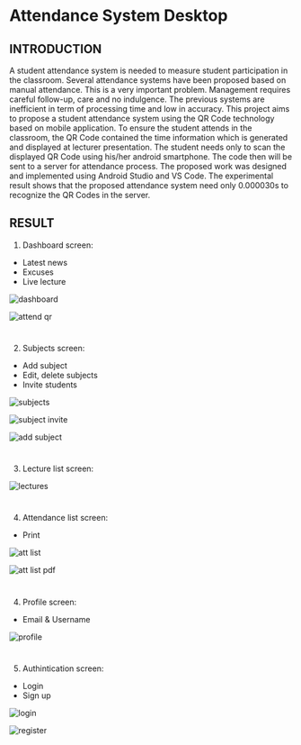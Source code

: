 # Attendance System Desktop

## INTRODUCTION
A student attendance system is needed to measure student participation in the classroom. Several attendance systems have been proposed based on manual attendance. This is a very important problem. Management requires careful follow-up, care and no indulgence. The previous systems are inefficient in term of processing time and low in accuracy. This project aims to propose a student attendance system using the QR Code technology based on mobile application. To ensure the student attends in the classroom, the QR Code contained the time information which is generated and displayed at lecturer presentation. The student needs only to scan the displayed QR Code using his/her android smartphone. The code then will be sent to a server for attendance process. The proposed work was designed and implemented using Android Studio and VS Code. The experimental result shows that the proposed attendance system need only 0.000030s to recognize the QR Codes in the server.

## RESULT

1) Dashboard screen:
  - Latest news
  - Excuses
  - Live lecture

![dashboard](https://user-images.githubusercontent.com/96818454/202708865-b1434b0d-b7db-43e3-9b3b-ffdbe8aa69a1.png)

![attend qr](https://user-images.githubusercontent.com/96818454/202710182-90c1c121-e1ea-484d-80ce-0f4160c456bc.png)
#
2) Subjects screen:
  - Add subject
  - Edit, delete subjects
  - Invite students
 
 ![subjects](https://user-images.githubusercontent.com/96818454/202709788-506603e8-6c83-42b2-bdcb-4c2d7c3c6e0f.png)
 
 ![subject invite](https://user-images.githubusercontent.com/96818454/202710155-48d84506-70c0-4d1b-9752-41593d8425c6.png)
 
 ![add subject](https://user-images.githubusercontent.com/96818454/202710227-e63effe5-7316-4006-9102-9b7e4e1c4509.png)
#
3) Lecture list screen:
 
![lectures](https://user-images.githubusercontent.com/96818454/202710246-b65e25b9-922d-4300-aa91-cf574271235e.png)
#
4) Attendance list screen:
  - Print
  
![att list](https://user-images.githubusercontent.com/96818454/202710281-fcf11613-31d7-4ca9-beb4-63a2dc640b36.png)

![att list pdf](https://user-images.githubusercontent.com/96818454/202710500-37ebbe7a-f35b-49c4-9e8c-6e212e37bce8.png)
#
4) Profile screen:
  - Email & Username

![profile](https://user-images.githubusercontent.com/96818454/202710514-a1fcbb3f-1f25-47dc-ad4a-c3e7fca955d8.png)
#
5) Authintication screen:
  - Login
  - Sign up

![login](https://user-images.githubusercontent.com/96818454/202710606-b34a38c7-2d7f-4cef-84e2-3b9a045d08d6.png)

![register](https://user-images.githubusercontent.com/96818454/202710617-d2ba1fad-754d-4055-88e6-526e8116f235.png)

